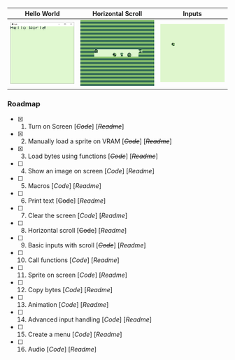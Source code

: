 | Hello World | Horizontal Scroll | Inputs |
| --- | --- | --- |
| ![Hello World](04_PrintText/hello-world.png) | ![Scroll X](05_ScrollX/scrollx.gif) | ![Key Inputs](06_Input/input.gif) |

### Roadmap

- [x] 1. Turn on Screen [~~_Code_~~] [~~_Readme_~~]
- [x] 2. Manually load a sprite on VRAM [~~_Code_~~] [~~_Readme_~~]
- [x] 3. Load bytes using functions [~~_Code_~~] [~~_Readme_~~]
- [ ] 4. Show an image on screen [_Code_] [_Readme_]
- [ ] 5. Macros [_Code_] [_Readme_]
- [ ] 6. Print text [~~Code~~] [_Readme_]
- [ ] 7. Clear the screen [_Code_] [_Readme_]
- [ ] 8. Horizontal scroll [~~Code~~] [_Readme_]
- [ ] 9. Basic inputs with scroll [~~_Code_~~] [_Readme_]
- [ ] 10. Call functions [_Code_] [_Readme_]
- [ ] 11. Sprite on screen [_Code_] [_Readme_]
- [ ] 12. Copy bytes [_Code_] [_Readme_]
- [ ] 13. Animation [_Code_] [_Readme_]
- [ ] 14. Advanced input handling [_Code_] [_Readme_]
- [ ] 15. Create a menu [_Code_] [_Readme_]
- [ ] 16. Audio [_Code_] [_Readme_]